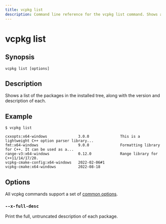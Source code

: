 ```yaml
---
title: vcpkg list
description: Command line reference for the vcpkg list command. Shows a list of the packages in the installed tree, along with the version and description of each.
---
```


# vcpkg list

## Synopsis

```no-highlight
vcpkg list [options]
```

## Description

Shows a list of the packages in the installed tree, along with the version and description of each.

## Example

```no-highlight
$ vcpkg list

cxxopts:x64-windows              3.0.0              This is a lightweight C++ option parser library...
fmt:x64-windows                  9.0.0              Formatting library for C++. It can be used as a...
range-v3:x64-windows             0.12.0             Range library for C++11/14/17/20.
vcpkg-cmake-config:x64-windows   2022-02-06#1
vcpkg-cmake:x64-windows          2022-08-18
```

## Options

All vcpkg commands support a set of [common options](https://github.com/microsoft/vcpkg/blob/5fac018507e67a8b98141b9d4cebeb07c9bd5cba/docs/commands/common-options.md).

### `--x-full-desc`

Print the full, untruncated description of each package.
